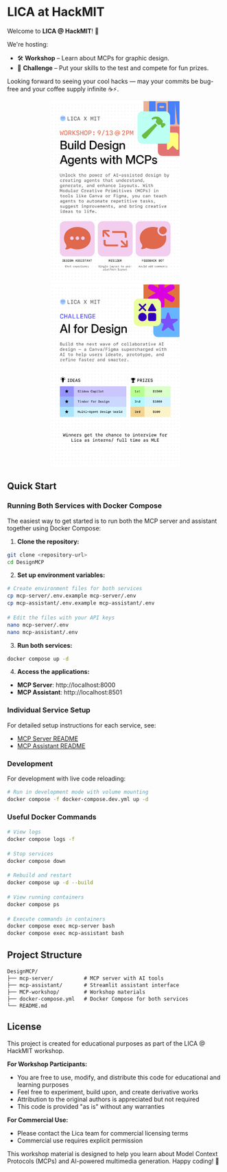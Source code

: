 # LICA at HackMIT

Welcome to **LICA @ HackMIT**! 🎉

We're hosting:

* 🛠️ **Workshop** – Learn about MCPs for graphic design.
* 🎯 **Challenge** – Put your skills to the test and compete for fun prizes.

Looking forward to seeing your cool hacks — may your commits be bug-free and your coffee supply infinite ☕⚡.

<p align="center">
  <img src="workshop.png" alt="Workshop Banner" width="300"/>
  <img src="challenge.png" alt="Challenge Poster" width="300"/>
</p>

## Quick Start

### Running Both Services with Docker Compose

The easiest way to get started is to run both the MCP server and assistant together using Docker Compose:

1. **Clone the repository:**
```bash
git clone <repository-url>
cd DesignMCP
```

2. **Set up environment variables:**
```bash
# Create environment files for both services
cp mcp-server/.env.example mcp-server/.env
cp mcp-assistant/.env.example mcp-assistant/.env

# Edit the files with your API keys
nano mcp-server/.env
nano mcp-assistant/.env
```

3. **Run both services:**
```bash
docker compose up -d
```

4. **Access the applications:**
- **MCP Server**: http://localhost:8000
- **MCP Assistant**: http://localhost:8501

### Individual Service Setup

For detailed setup instructions for each service, see:
- [MCP Server README](./mcp-server/README.md)
- [MCP Assistant README](./mcp-assistant/README.md)

### Development

For development with live code reloading:

```bash
# Run in development mode with volume mounting
docker compose -f docker-compose.dev.yml up -d
```

### Useful Docker Commands

```bash
# View logs
docker compose logs -f

# Stop services
docker compose down

# Rebuild and restart
docker compose up -d --build

# View running containers
docker compose ps

# Execute commands in containers
docker compose exec mcp-server bash
docker compose exec mcp-assistant bash
```

## Project Structure

```
DesignMCP/
├── mcp-server/          # MCP server with AI tools
├── mcp-assistant/       # Streamlit assistant interface
├── MCP-workshop/        # Workshop materials
├── docker-compose.yml   # Docker Compose for both services
└── README.md
```

## License

This project is created for educational purposes as part of the LICA @ HackMIT workshop. 

**For Workshop Participants:**
- You are free to use, modify, and distribute this code for educational and learning purposes
- Feel free to experiment, build upon, and create derivative works
- Attribution to the original authors is appreciated but not required
- This code is provided "as is" without any warranties

**For Commercial Use:**
- Please contact the Lica team for commercial licensing terms
- Commercial use requires explicit permission

This workshop material is designed to help you learn about Model Context Protocols (MCPs) and AI-powered multimedia generation. Happy coding! 🚀
